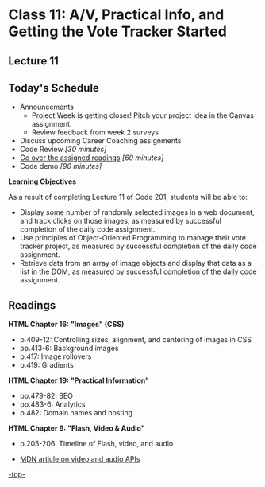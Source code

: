 # Class 11: A/V, Practical Info, and Getting the Vote Tracker Started

<a id="top"></a>
## Lecture 11

## Today's Schedule
- Announcements
  - Project Week is getting closer! Pitch your project idea in the Canvas assignment.
  - Review feedback from week 2 surveys
- Discuss upcoming Career Coaching assignments
- Code Review *[30 minutes]*
- [Go over the assigned readings](#readings) *[60 minutes]*
- Code demo *[90 minutes]*

**Learning Objectives**

As a result of completing Lecture 11 of Code 201, students will be able to:
- Display some number of randomly selected images in a web document, and track clicks on those images, as measured by successful completion of the daily code assignment.
- Use principles of Object-Oriented Programming to manage their vote tracker project, as measured by successful completion of the daily code assignment.
- Retrieve data from an array of image objects and display that data as a list in the DOM, as measured by successful completion of the daily code assignment.

<a id="readings"></a>

## Readings

**HTML Chapter 16: "Images" (CSS)**

- p.409-12: Controlling sizes, alignment, and centering of images in CSS
- pp.413-6: Background images
- p.417: Image rollovers
- p.419: Gradients

**HTML Chapter 19: "Practical Information"**

- pp.479-82: SEO
- pp.483-6: Analytics
- p.482: Domain names and hosting

**HTML Chapter 9: "Flash, Video & Audio"**

- p.205-206: Timeline of Flash, video, and audio

- [MDN article on video and audio APIs](https://developer.mozilla.org/en-US/docs/Learn/JavaScript/Client-side_web_APIs/Video_and_audio_APIs)

[-top-](#top)
